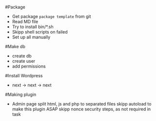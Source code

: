 #Package
* Get package `package template` from git
* Read MD file
* Try to install bin/*.sh
* Skipp shell scripts on failed 
* Set up all manually

#Make db
* create db
* create user
* add permissions 

#Install Wordpress
* next -> next -> next

#Making plugin
* Admin page 
split html, js and php to separated files
skipp autoload to make this plugin ASAP
skipp nonce security steps, as not required in task

  